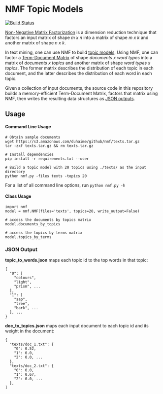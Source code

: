 # NMF Topic Models

[![Build Status](https://travis-ci.org/duhaime/nmf.svg?branch=master)](https://travis-ci.org/duhaime/nmf)

[Non-Negative Matrix Factorization](https://en.wikipedia.org/wiki/Non-negative_matrix_factorization) is a dimension reduction technique that factors an input matrix of shape *m x n* into a matrix of shape *m x k* and another matrix of shape *n x k*.

In text mining, one can use NMF to build [topic models](https://en.wikipedia.org/wiki/Topic_model). Using NMF, one can factor a [Term-Document Matrix](https://en.wikipedia.org/wiki/Document-term_matrix) of shape *documents x word types* into a matrix of *documents x topics* and another matrix of shape *word types x topics*. The former matrix describes the distribution of each topic in each document, and the latter describes the distribution of each word in each topic.

Given a collection of input documents, the source code in this repository builds a memory-efficient Term-Document Matrix, factors that matrix using NMF, then writes the resulting data structures as [JSON outputs](#ouput-data-json).

## Usage

#### Command Line Usage

```
# Obtain sample documents
wget https://s3.amazonaws.com/duhaime/github/nmf/texts.tar.gz
tar -zxf texts.tar.gz && rm texts.tar.gz

# Install dependencies
pip install -r requirements.txt --user

# Build a topic model with 20 topics using ./texts/ as the input directory
python nmf.py -files texts -topics 20
```

For a list of all command line options, run `python nmf.py -h`

#### Class Usage

```
import nmf
model = nmf.NMF(files='texts', topics=20, write_output=False)

# access the documents by topics matrix
model.documents_by_topics

# access the topics by terms matrix
model.topics_by_terms
```

### JSON Output

**topic_to_words.json** maps each topic id to the top words in that topic:

```
{
  "0": [
    "colours",
    "light",
    "prism", ...
  ],
  "1": [
    "sap",
    "tree",
    "bark", ...
  ], ...
}
```

**doc_to_topics.json** maps each input document to each topic id and its weight in the document:

```
{
  "texts/doc_1.txt": {
    "0": 0.52,
    "1": 0.0,
    "2": 0.0, ...
  },
  "texts/doc_2.txt": {
    "0": 0.0,
    "1": 0.67,
    "2": 0.0, ...
  },
]
```